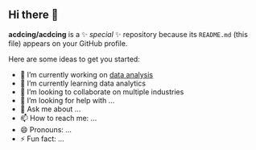 ## Hi there 👋


**acdcing/acdcing** is a ✨ _special_ ✨ repository because its `README.md` (this file) appears on your GitHub profile.

Here are some ideas to get you started:

- 🔭 I’m currently working on [data analysis]([url](https://docs.google.com/presentation/d/1h5ZvC6bbnUHHvC1bVq1DDSEY9w9K-8HZSymdwVVhWzo/edit#slide=id.g2488f556ecb_0_0))
- 🌱 I’m currently learning data analytics
- 👯 I’m looking to collaborate on multiple industries
- 🤔 I’m looking for help with ...
- 💬 Ask me about ...
- 📫 How to reach me: ...
- 😄 Pronouns: ...
- ⚡ Fun fact: ...

